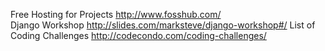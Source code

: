 Free Hosting for Projects http://www.fosshub.com/  
Django Workshop http://slides.com/marksteve/django-workshop#/
List of Coding Challenges http://codecondo.com/coding-challenges/
